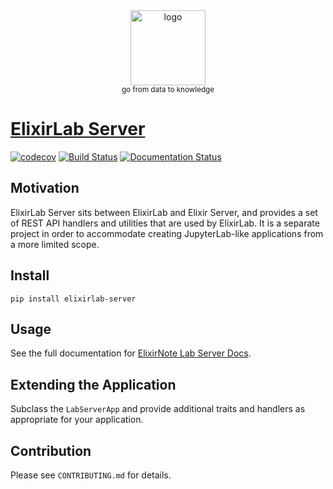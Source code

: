 <div align="center">
    <img src="https://raw.githubusercontent.com/ElixirNote/elixirserver/main/jupyter_server/static/logo/logo.png" width=120 alt="logo" />
    <br />
    <small>go from data to knowledge</small>
</div>

# [ElixirLab Server](https://ciusji.gitbook.io/elixirnote/guides/elixirnote-lab-server)

[![codecov](https://codecov.io/gh/jupyterlab/jupyterlab_server/branch/main/graph/badge.svg?token=4fjcFj91Le)](https://codecov.io/gh/jupyterlab/jupyterlab_server)
[![Build Status](https://github.com/jupyterlab/jupyterlab_server/workflows/Tests/badge.svg?branch=master)](https://github.com/jupyterlab/jupyterlab_server/actions?query=branch%3Amaster+workflow%3A%22Tests%22)
[![Documentation Status](https://readthedocs.org/projects/jupyterlab_server/badge/?version=stable)](http://jupyterlab_server.readthedocs.io/en/stable/)

## Motivation

ElixirLab Server sits between ElixirLab and Elixir Server, and provides a
set of REST API handlers and utilities that are used by ElixirLab. It is a separate project in order to
accommodate creating JupyterLab-like applications from a more limited scope.

## Install

`pip install elixirlab-server`

## Usage

See the full documentation for [ElixirNote Lab Server Docs](https://ciusji.gitbook.io/elixirnote/guides/elixirnote-lab-server).

## Extending the Application

Subclass the `LabServerApp` and provide additional traits and handlers as appropriate for your application.

## Contribution

Please see `CONTRIBUTING.md` for details.
